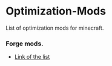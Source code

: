 # Optimization-Mods
List of optimization mods for minecraft.

### Forge mods.
 - [Link of the list](https://github.com/TonimatasMCDEV/Optimization-Mods/blob/main/Forge.md)
